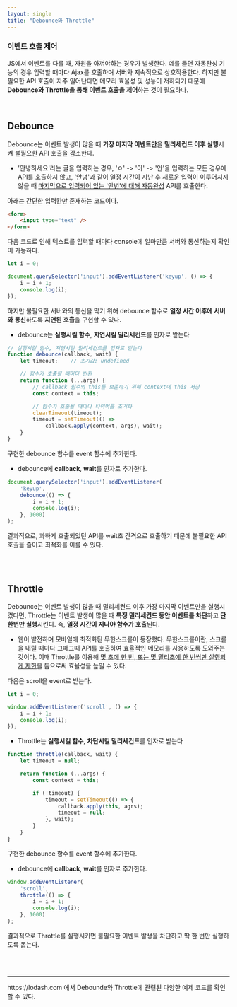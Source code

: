 ```yaml
---
layout: single
title: "Debounce와 Throttle"
---
```


### 이벤트 호출 제어

JS에서 이벤트를 다룰 때, 자원을 아껴야하는 경우가 발생한다. 예를 들면 자동완성 기능의 경우 입력할 때마다 Ajax를 호출하며 서버와 지속적으로 상호작용한다. 하지만 불필요한 API 호출이 자주 일어난다면 메모리 효율성 및 성능이 저하되기 때문에 **Debounce와 Throttle을 통해 이벤트 호출을 제어**하는 것이 필요하다.

<br>

## Debounce

Debounce는 이벤트 발생이 많을 때 **가장 마지막 이벤트만**을 **밀리세컨드 이후 실행**시켜 불필요한 API 호출을 감소한다.

- '안녕하세요'라는 글을 입력하는 경우, 'ㅇ' -> '아' -> '안'을 입력하는 모든 경우에 API를 호출하지 않고, '안녕'과 같이 일정 시간이 지난 후 새로운 입력이 이루어지지 않을 때 <u>마지막으로 입력되어 있는 '안녕'에 대해 자동완성</u> API를 호출한다.

아래는 간단한 입력칸만 존재하는 코드이다.

```html
<form>
    <input type="text" />
</form>
```

다음 코드로 인해 텍스트를 입력할 때마다 console에 얼마만큼 서버와 통신하는지 확인이 가능하다.

```js
let i = 0;

document.querySelector('input').addEventListener('keyup', () => {
    i = i + 1;
    console.log(i);
});
```

하지만 불필요한 서버와의 통신을 막기 위해 debounce 함수로 **일정 시간 이후에 서버와 통신**하도록 **지연된 호출**을 구현할 수 있다.

- debounce는 **실행시킬 함수**, **지연시킬 밀리세컨드**를 인자로 받는다

```js
// 실행시킬 함수, 지연시킬 밀리세컨드를 인자로 받는다
function debounce(callback, wait) {
    let timeout;    // 초기값: undefined

    // 함수가 호출될 때마다 반환
    return function (...args) {
        // callback 함수의 this를 보존하기 위해 context에 this 저장
        const context = this;

        // 함수가 호출될 때마다 타이머를 초기화
        clearTimeout(timeout);
        timeout = setTimeout(() => 
            callback.apply(context, args), wait);
    }
}
```

구현한 debounce 함수를 event 함수에 추가한다.

- debounce에 **callback**, **wait**를 인자로 추가한다.

```js
document.querySelector('input').addEventListener(
    'keyup', 
    debounce(() => {
        i = i + 1;
        console.log(i);
    }, 1000)
);
```

결과적으로, 과하게 호출되었던 API를 wait초 간격으로 호출하기 때문에 불필요한 API 호출을 줄이고 최적화를 이룰 수 있다.

<br><br>

## Throttle

Debounce는 이벤트 발생이 많을 때 밀리세컨드 이후 가장 마지막 이벤트만을 실행시켰다면, Throttle는 이벤트 발생이 많을 때 **특정 밀리세컨드 동안 이벤트를 차단**하고 **단 한번만 실행**시킨다.
즉, **일정 시간이 지나야 함수가 호출**된다.

- 웹이 발전하며 모바일에 최적화된 무한스크롤이 등장했다. 무한스크롤이란, 스크롤을 내릴 때마다 그때그때 API를 호출하여 효율적인 메모리를 사용하도록 도와주는 것이다. 이때 Throttle를 이용해 <u>몇 초에 한 번, 또는 몇 밀리초에 한 번씩만 실행되게 제한</u>을 둠으로써 효율성을 높일 수 있다.

다음은 scroll을 event로 받는다.

```js
let i = 0;

window.addEventListener('scroll', () => {
    i = i + 1;
    console.log(i);
});
```



- Throttle는 **실행시킬 함수**, **차단시킬 밀리세컨드**를 인자로 받는다

```js
function throttle(callback, wait) {
    let timeout = null;

    return function (...args) {
        const context = this;

        if (!timeout) {
            timeout = setTimeout(() => {
                callback.apply(this, agrs);
                timeout = null;
            }, wait);
        }
    }
}
```

구현한 debounce 함수를 event 함수에 추가한다.

- debounce에 **callback**, **wait**를 인자로 추가한다.

```js
window.addEventListener(
    'scroll', 
    throttle(() => {
        i = i + 1;
        console.log(i);
    }, 1000)
);
```

결과적으로 Throttle를 실행시키면 불필요한 이벤트 발생을 차단하고 딱 한 번만 실행하도록 돕는다.

<br><br>
<hr>
https://lodash.com 에서 Debounde와 Throttle에 관련된 다양한 예제 코드를 확인할 수 있다.